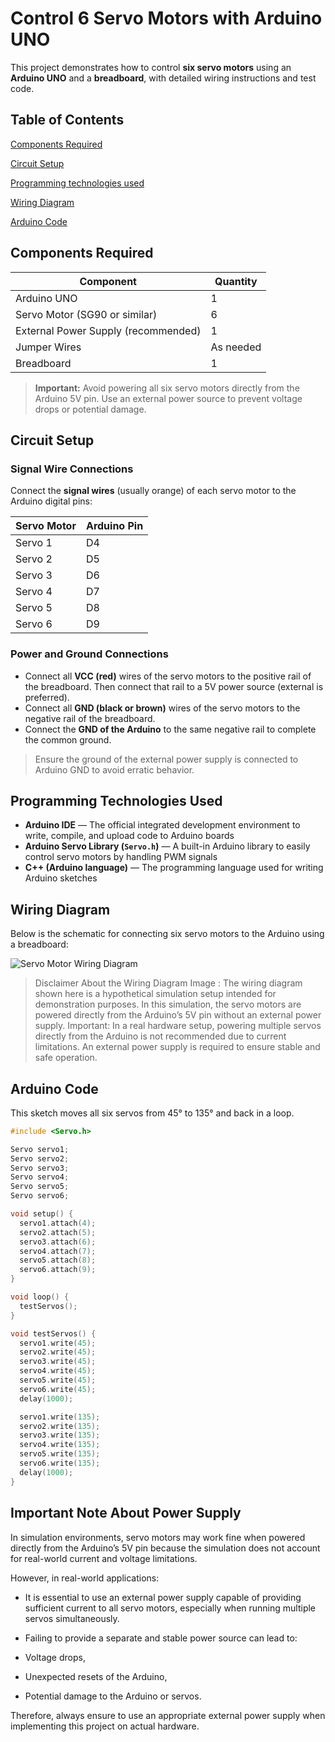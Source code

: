 # Control 6 Servo Motors with Arduino UNO

This project demonstrates how to control **six servo motors** using an **Arduino UNO** and a **breadboard**, with detailed wiring instructions and test code.

## Table of Contents
[Components Required](https://github.com/shoogalmmr/ServoMotor?tab=readme-ov-file#components-required)

[Circuit Setup](https://github.com/shoogalmmr/ServoMotor?tab=readme-ov-file#circuit-setup)

[Programming technologies used](https://github.com/shoogalmmr/ServoMotor#programming-technologies-used)

[Wiring Diagram](https://github.com/shoogalmmr/ServoMotor?tab=readme-ov-file#wiring-diagram)

[Arduino Code](https://github.com/shoogalmmr/ServoMotor?tab=readme-ov-file#arduino-code)


## Components Required

| Component                  | Quantity |
|----------------------------|----------|
| Arduino UNO                | 1        |
| Servo Motor (SG90 or similar) | 6    |
| External Power Supply (recommended) | 1 |
| Jumper Wires               | As needed |
| Breadboard                 | 1        |

> **Important:** Avoid powering all six servo motors directly from the Arduino 5V pin. Use an external power source to prevent voltage drops or potential damage.

## Circuit Setup

### Signal Wire Connections

Connect the **signal wires** (usually orange) of each servo motor to the Arduino digital pins:

| Servo Motor | Arduino Pin |
|-------------|-------------|
| Servo 1     | D4          |
| Servo 2     | D5          |
| Servo 3     | D6          |
| Servo 4     | D7          |
| Servo 5     | D8          |
| Servo 6     | D9          |

### Power and Ground Connections

- Connect all **VCC (red)** wires of the servo motors to the positive rail of the breadboard. Then connect that rail to a 5V power source (external is preferred).
- Connect all **GND (black or brown)** wires of the servo motors to the negative rail of the breadboard.
- Connect the **GND of the Arduino** to the same negative rail to complete the common ground.

> Ensure the ground of the external power supply is connected to Arduino GND to avoid erratic behavior.

## Programming Technologies Used

- **Arduino IDE** — The official integrated development environment to write, compile, and upload code to Arduino boards  
- **Arduino Servo Library (`Servo.h`)** — A built-in Arduino library to easily control servo motors by handling PWM signals  
- **C++ (Arduino language)** — The programming language used for writing Arduino sketches  


## Wiring Diagram

Below is the schematic for connecting six servo motors to the Arduino using a breadboard:


![Servo Motor Wiring Diagram](https://github.com/user-attachments/assets/64151c4c-8088-42fd-a7a8-48bb884773f3)

> Disclaimer About the Wiring Diagram Image :
The wiring diagram shown here is a hypothetical simulation setup intended for demonstration purposes.
In this simulation, the servo motors are powered directly from the Arduino’s 5V pin without an external power supply.
Important:
In a real hardware setup, powering multiple servos directly from the Arduino is not recommended due to current limitations.
An external power supply is required to ensure stable and safe operation.

## Arduino Code

This sketch moves all six servos from 45° to 135° and back in a loop.

```cpp
#include <Servo.h>

Servo servo1;
Servo servo2;
Servo servo3;
Servo servo4;
Servo servo5;
Servo servo6;

void setup() {
  servo1.attach(4);
  servo2.attach(5);
  servo3.attach(6);
  servo4.attach(7);
  servo5.attach(8);
  servo6.attach(9);
}

void loop() {
  testServos();
}

void testServos() {
  servo1.write(45);
  servo2.write(45);
  servo3.write(45);
  servo4.write(45);
  servo5.write(45);
  servo6.write(45);
  delay(1000);

  servo1.write(135);
  servo2.write(135);
  servo3.write(135);
  servo4.write(135);
  servo5.write(135);
  servo6.write(135);
  delay(1000);
}
```

## Important Note About Power Supply
In simulation environments, servo motors may work fine when powered directly from the Arduino’s 5V pin because the simulation does not account for real-world current and voltage limitations.

However, in real-world applications:

- It is essential to use an external power supply capable of providing sufficient current to all servo motors, especially when running multiple servos simultaneously.

- Failing to provide a separate and stable power source can lead to:

- Voltage drops,

- Unexpected resets of the Arduino,

- Potential damage to the Arduino or servos.

Therefore, always ensure to use an appropriate external power supply when implementing this project on actual hardware.

